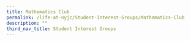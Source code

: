 ```yaml
---
title: Mathematics Club
permalink: /life-at-nyjc/Student-Interest-Groups/Mathematics-Club
description: ""
third_nav_title: Student Interest Groups
---
```

